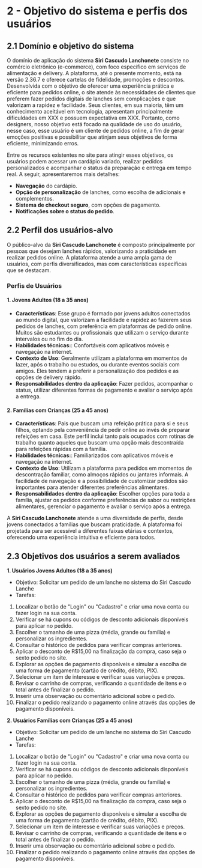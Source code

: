 # 2 - Objetivo do sistema e perfis dos usuários

## 2.1 Domínio e objetivo do sistema

O domínio de aplicação do sistema **Siri Cascudo Lanchonete** consiste no comércio eletrônico (e-commerce), com foco específico em serviços de alimentação e delivery. A plataforma, até o presente momento, está na versão 2.36.7 e oferece cartelas de fidelidade, promoções e descontos. Desenvolvida com o objetivo de oferecer uma experiência prática e eficiente para pedidos online, o site atende às necessidades de clientes que preferem fazer pedidos digitais de lanches sem complicações e que valorizam a rapidez e facilidade. Seus clientes, em sua maioria, têm um conhecimento aceitável em tecnologia, apresentam principalmente dificuldades em XXX e possuem expectativa em XXX. Portanto, como designers, nosso objetivo está focado na qualidade de uso do usuário, nesse caso, esse usuário é um cliente de pedidos online, a fim de gerar emoções positivas e possibilitar que atinjam seus objetivos de forma eficiente, minimizando erros.

Entre os recursos existentes no site para atingir esses objetivos, os usuários podem acessar um cardápio variado, realizar pedidos personalizados e acompanhar o status da preparação e entrega em tempo real. A seguir, apresentaremos mais detalhes:                                        

- **Navegação** do cardápio.
- **Opção de personalização** de lanches, como escolha de adicionais e complementos.
- **Sistema de checkout seguro**, com opções de pagamento.
- **Notificações sobre o status do pedido**.

## 2.2 Perfil dos usuários-alvo

O público-alvo da **Siri Cascudo Lanchonete** é composto principalmente por pessoas que desejam lanches rápidos, valorizando a praticidade em realizar pedidos online. A plataforma atende a uma ampla gama de usuários, com perfis diversificados, mas com características específicas que se destacam.

### Perfis de Usuários

#### 1. **Jovens Adultos (18 a 35 anos)**
- **Características**: Esse grupo é formado por jovens adultos conectados ao mundo digital, que valorizam a facilidade e rapidez ao fazerem seus pedidos de lanches, com preferência em plataformas de pedido online. Muitos são estudantes ou profissionais que utilizam o serviço durante intervalos ou no fim do dia.
- **Habilidades técnicas:**: Confortáveis com aplicativos móveis e navegação na internet.
- **Contexto de Uso**: Geralmente utilizam a plataforma em momentos de lazer, após o trabalho ou estudos, ou durante eventos sociais com amigos. Eles tendem a preferir a personalização dos pedidos e as opções de delivery rápido.
- **Responsabilidades dentro da aplicação**: Fazer pedidos, acompanhar o status, utilizar diferentes formas de pagamento e avaliar o serviço após a entrega.

#### 2. **Famílias com Crianças (25 a 45 anos)**
- **Características**: Pais que buscam uma refeição prática para si e seus filhos, optando pela conveniência de pedir online ao invés de preparar refeições em casa. Este perfil inclui tanto pais ocupados com rotinas de trabalho quanto aqueles que buscam uma opção mais descontraída para refeições rápidas com a família.
-  **Habilidades técnicas:**:   Familiarizados com aplicativos móveis e navegação na internet.
- **Contexto de Uso**: Utilizam a plataforma para pedidos em momentos de descontração familiar, como almoços rápidos ou jantares informais. A facilidade de navegação e a possibilidade de customizar pedidos são importantes para atender diferentes preferências alimentares.
- **Responsabilidades dentro da aplicação**: Escolher opções para toda a família, ajustar os pedidos conforme preferências de sabor ou restrições alimentares, gerenciar o pagamento e avaliar o serviço após a entrega.


A **Siri Cascudo Lanchonete** atende a uma diversidade de perfis, desde jovens conectados a famílias que buscam praticidade. A plataforma foi projetada para ser acessível a diferentes faixas etárias e contextos, oferecendo uma experiência intuitiva e eficiente para todos.


## 2.3 Objetivos dos usuários a serem avaliados                                       

**1. Usuários Jovens Adultos (18 a 35 anos)**
   - Objetivo: Solicitar um pedido de um lanche no sistema do Siri Cascudo Lanche
   - Tarefas:
1. Localizar o botão de "Login" ou "Cadastro" e criar uma nova conta ou fazer login na sua conta.
2. Verificar se há cupons ou códigos de desconto adicionais disponíveis para aplicar no pedido.
3. Escolher o tamanho de uma pizza (média, grande ou família) e personalizar os ingredientes.
4. Consultar o histórico de pedidos para verificar compras anteriores.
5. Aplicar o desconto de R$15,00 na finalização da compra, caso seja o sexto pedido no site.
6. Explorar as opções de pagamento disponíveis e simular a escolha de uma forma de pagamento (cartão de crédito, débito, PIX).
7. Selecionar um item de interesse e verificar suas variações e preços.
8. Revisar o carrinho de compras, verificando a quantidade de itens e o total antes de finalizar o pedido.
9. Inserir uma observação ou comentário adicional sobre o pedido.
10. Finalizar o pedido realizando o pagamento online através das opções de pagamento disponíveis.

**2. Usuários Famílias com Crianças (25 a 45 anos)**
   - Objetivo: Solicitar um pedido de um lanche no sistema do Siri Cascudo Lanche
   - Tarefas:
1. Localizar o botão de "Login" ou "Cadastro" e criar uma nova conta ou fazer login na sua conta.
2. Verificar se há cupons ou códigos de desconto adicionais disponíveis para aplicar no pedido.
3. Escolher o tamanho de uma pizza (média, grande ou família) e personalizar os ingredientes.
4. Consultar o histórico de pedidos para verificar compras anteriores.
5. Aplicar o desconto de R$15,00 na finalização da compra, caso seja o sexto pedido no site.
6. Explorar as opções de pagamento disponíveis e simular a escolha de uma forma de pagamento (cartão de crédito, débito, PIX).
7. Selecionar um item de interesse e verificar suas variações e preços.
8. Revisar o carrinho de compras, verificando a quantidade de itens e o total antes de finalizar o pedido.
9. Inserir uma observação ou comentário adicional sobre o pedido.
10. Finalizar o pedido realizando o pagamento online através das opções de pagamento disponíveis.
